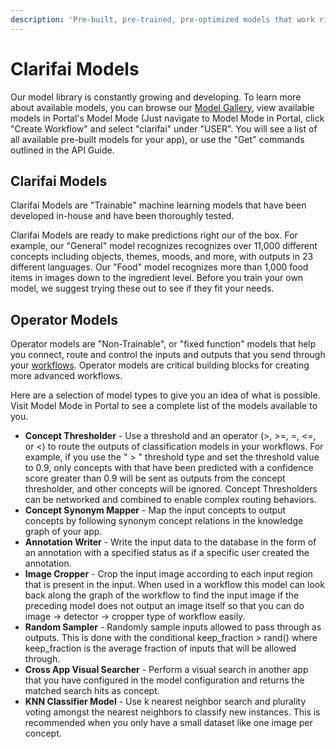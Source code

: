 ```yaml
---
description: 'Pre-built, pre-trained, pre-optimized models that work right out of the box.'
---
```


# Clarifai Models

Our model library is constantly growing and developing. To learn more about available models, you can browse our [Model Gallery](https://www.clarifai.com/models), view available models in Portal's Model Mode \(Just navigate to Model Mode in Portal, click "Create Workflow" and select "clarifai" under "USER". You will see a list of all available pre-built models for your app\), or use the "Get" commands outlined in the API Guide.

## Clarifai Models

Clarifai Models are "Trainable" machine learning models that have been developed in-house and have been thoroughly tested.

Clarifai Models are ready to make predictions right our of the box. For example, our "General" model recognizes recognizes over 11,000 different concepts including objects, themes, moods, and more, with outputs in 23 different languages. Our "Food" model recognizes more than 1,000 food items in images down to the ingredient level. Before you train your own model, we suggest trying these out to see if they fit your needs.

## Operator Models

Operator models are "Non-Trainable", or "fixed function" models that help you connect, route and control the inputs and outputs that you send through your [workflows](https://github.com/Clarifai/docs/tree/1c1d25cdd43190c38a2edb313297c0d566b3a0e3/api-guide/workflows/README.md). Operator models are critical building blocks for creating more advanced workflows.

Here are a selection of model types to give you an idea of what is possible. Visit Model Mode in Portal to see a complete list of the models available to you.

* **Concept Thresholder** - Use a threshold and an operator \(&gt;, &gt;=, =, &lt;=, or &lt;\) to route the outputs of classification models in your workflows. For example, if you use the " &gt; " threshold type and set the threshold value to 0.9, only concepts with that have been predicted with a confidence score greater than 0.9 will be sent as outputs from the concept thresholder, and other concepts will be ignored. Concept Thresholders can be networked and combined to enable complex routing behaviors.
* **Concept Synonym Mapper** - Map the input concepts to output concepts by following synonym concept relations in the knowledge graph of your app.
* **Annotation Writer** - Write the input data to the database in the form of an annotation with a specified status as if a specific user created the annotation.
* **Image Cropper** - Crop the input image according to each input region that is present in the input. When used in a workflow this model can look back along the graph of the workflow to find the input image if the preceding model does not output an image itself so that you can do image -&gt; detector -&gt; cropper type of workflow easily.
* **Random Sampler** - Randomly sample inputs allowed to pass through as outputs. This is done with the conditional keep\_fraction &gt; rand\(\) where keep\_fraction is the average fraction of inputs that will be allowed through.
* **Cross App Visual Searcher** - Perform a visual search in another app that you have configured in the model configuration and returns the matched search hits as concept.
* **KNN Classifier Model** - Use k nearest neighbor search and plurality voting amongst the nearest neighbors to classify new instances. This is recommended when you only have a small dataset like one image per concept.

